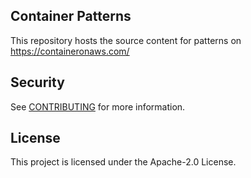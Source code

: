 ## Container Patterns

This repository hosts the source content for patterns on https://containeronaws.com/

## Security

See [CONTRIBUTING](CONTRIBUTING.md#security-issue-notifications) for more information.

## License

This project is licensed under the Apache-2.0 License.
